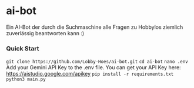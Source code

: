 # ai-bot
Ein AI-Bot der durch die Suchmaschine alle Fragen zu Hobbylos ziemlich zuverlässig beantworten kann :)

### Quick Start
``git clone https://github.com/Lobby-Hoes/ai-bot.git``
``cd ai-bot``
``nano .env``
Add your Gemini API Key to the .env file.
You can get your API Key here: https://aistudio.google.com/apikey
``pip install -r requirements.txt``
``python3 main.py``
